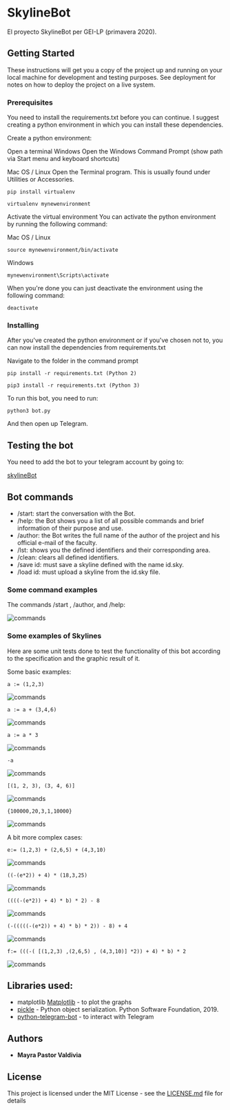 # SkylineBot

El proyecto SkylineBot per GEI-LP (primavera 2020).

## Getting Started

These instructions will get you a copy of the project up and running on your local machine for development and testing purposes. See deployment for notes on how to deploy the project on a live system.

### Prerequisites

You need to install the requirements.txt before you can continue. I suggest creating a python environment in which you can install these dependencies.

Create a python environment:

Open a terminal
Windows
Open the Windows Command Prompt (show path via Start menu and keyboard shortcuts)

Mac OS / Linux
Open the Terminal program. This is usually found under Utilities or Accessories.

```
pip install virtualenv

virtualenv mynewenvironment

```
Activate the virtual environment
You can activate the python environment by running the following command:

Mac OS / Linux
```
source mynewenvironment/bin/activate
```
Windows
```
mynewenvironment\Scripts\activate

```

When you're done you can just deactivate the environment using the following command:
```
deactivate
```

### Installing

After you've created the python environment or if you've chosen not to, you can now install the dependencies from requirements.txt

Navigate to the folder in the command prompt

```
pip install -r requirements.txt (Python 2)

pip3 install -r requirements.txt (Python 3)

```

To run this bot, you need to run:

```
python3 bot.py
```

And then open up Telegram.

## Testing the bot

You need to add the bot to your telegram account by going to:

[skylineBot](https://t.me/lp_skylineBot)

## Bot commands

* /start: start the conversation with the Bot.
* /help: the Bot shows you a list of all possible commands and brief information of their purpose and use.
* /author: the Bot writes the full name of the author of the project and his official e-mail of the faculty.
* /lst: shows you the defined identifiers and their corresponding area.
* /clean: clears all defined identifiers.
* /save id: must save a skyline defined with the name id.sky.
* /load id: must upload a skyline from the id.sky file.


### Some command examples

The commands /start , /author, and /help:

![commands](/outputs/commands1.png)


### Some examples of Skylines

Here are some unit tests done to test the functionality of this bot according to the specification and the graphic result of it.

Some basic examples:

```
a := (1,2,3)

```
![commands](/outputs/skybasic1.png)

```
a := a + (3,4,6)

```
![commands](/outputs/skybasic2.png)

```
a := a * 3

```
![commands](/outputs/skybasic3.png)


```
-a

```
![commands](/outputs/skybasic4.png)


```
[(1, 2, 3), (3, 4, 6)]

```
![commands](/outputs/skybasic5.png)


```
{100000,20,3,1,10000}

```
![commands](/outputs/skycom6.png)


A bit more complex cases:

```
e:= (1,2,3) + (2,6,5) + (4,3,10)

```
![commands](/outputs/skycom7.png)


```
((-(e*2)) + 4) * (18,3,25)

```
![commands](/outputs/skycom8.png)


```
((((-(e*2)) + 4) * b) * 2) - 8

```
![commands](/outputs/skycom9.png)


```
(-(((((-(e*2)) + 4) * b) * 2)) - 8) + 4

```
![commands](/outputs/skycom10.png)


```
f:= (((-( [(1,2,3) ,(2,6,5) , (4,3,10)] *2)) + 4) * b) * 2
```
![commands](/outputs/skycom11.png)


## Libraries used:

* matplotlib [Matplotlib](https://matplotlib.org/) - to plot the graphs
* [pickle](https://docs.python.org/3.6/library/pickle.html) - Python object serialization. Python Software Foundation, 2019.
* [python-telegram-bot](https://python-telegram-bot.org/) - to interact with Telegram


## Authors

* **Mayra Pastor Valdivia** 

## License

This project is licensed under the MIT License - see the [LICENSE.md](LICENSE.md) file for details

